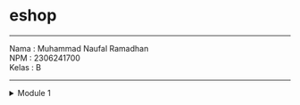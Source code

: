 # eshop

---
Nama    : Muhammad Naufal Ramadhan <br>
NPM     : 2306241700 <br>
Kelas   : B <br>

---

<details>
  <summary>
    Module 1
  </summary>

### Reflection 1
---
##### You already implemented two new features using Spring Boot. Check again your source code and evaluate the coding standards that you have learned in this module. Write clean   code principles and secure coding practices that have been applied to your code.  If you find any mistake in your source code, please explain how to improve your code. Please write your reflection inside the repository's README.md file.
---

Jawaban :
Beberapa clean code standards yang sudah saya terapkan adalah Meaningful Names, Function, dan Error Handling.
* Meaningful Names :
```
public Product findById(String Id){
  return productRepository.findById(Id);
}
```
Nama sudah menjelaskan melakukan pencarian produk berdasarkan Id.

* Function
```
public Product delete(Product product) {
  productData.remove(product);
  return product;
}
```
Funcion delete hanya melakukan 1 hal yaitu delete dengan sekecil mungkin.

* Error Handling
```
public String updateProductPost(@ModelAttribute Product updatedProduct, Model model) {
    try{
      service.update(updatedProduct);
    } catch (IllegalStateException e){
      model.addAttribute("error", "Quantity Cannot be Negative or Name cannot be empty");
      return "updateProduct";
    } catch (NoSuchElementException e) {
      model.addAttribute("error", "Product not found");
      return "updateProduct";
    }
    return "redirect:list";
}
```
Method update pada service akan throws 2 exception yang akan dihandle pada method tersebut.

Untuk Secure Coding standards yang sudah saya terapkan adalah input validation.
```
public Product update(Product updatedProduct) throws IllegalStateException, NoSuchElementException{
    if (updatedProduct.getProductQuantity() < 0 || updatedProduct.getProductName().isEmpty()){
        throw new IllegalStateException("Product quantity cannot be less than 0");
    }

    Product product = productRepository.findById(updatedProduct.getProductId());
    if (product == null) {
        throw new NoSuchElementException("Product not found");
    }

    product.setProductQuantity(updatedProduct.getProductQuantity());
    product.setProductName(updatedProduct.getProductName());
    return productRepository.update(product);
}
```
Disini dilakukan validasi input contohnya pada quantity produk dan nama di service ketika melakukan update produk, Sehingga terhindar dari value yang tidak sesuai.

Kesalahan yang saya lihat pada source code saya adalah belum ada sanitasi untuk input, sehingga memungkinkan terjadinya Injeksi script (XSS). Untuk improve nya harus dilakukan sanitasi pada backend yang akan membersihkan special character yang bisa terpakai pada command-command tertentu.

### Reflection 2
---
##### 1.  After writing the unit test, how do you feel? How many unit tests should be made in a class? How to make sure that our unit tests are enough to verify our program? It would be good if you learned about code coverage. Code coverage is a metric that can help you understand how much of your source is tested. If you have 100% code coverage, does that mean your code has no bugs or errors?
##### 2.  Suppose that after writing the CreateProductFunctionalTest.java along with the corresponding test case, you were asked to create another functional test suite that verifies the number of items in the product list. You decided to create a new Java class similar to the prior functional test suites with the same setup procedures and instance variables.  What do you think about the cleanliness of the code of the new functional test suite? Will the new code reduce the code quality? Identify the potential clean code issues, explain the reasons, and suggest possible improvements to make the code cleaner! Please write your reflection inside the repository's README.md file.


  ---
Jawaban :

1.  Setelah saya membuat unit test, saya jadi memikirkan mungkin case-case yang sebelumnya tidak kepikira, selain itu juga melatih saya lebih baik pada pembuatan testing. Jumlah unit test yang dibuat dalam satu class berjumlah relatif, tergantung dari ukuran classnya, tetapi target yang bisa kita kejar adalah menyentuh 100% coverage dan sudah pikirkan edge case untuk di handle. Jika kita sudah mencapai 100% coverage, itu bukan berarti code kita bebas dari bug dan error!, karena code coverage artinya dia sudah mengecek seluruh line of code dengan input yang kita buat yang akan disesuaikan dengan output yang kita harapkan, tetapi bukan berarti sudah me-handle seluruh kemungkinan, karena input dan output yang di-assert adalah yang kita buat sendiri.
2.  Jika kita melakukan prosedur yang sama dan inisiasis variabel yang sama, tentu ini akan mengurangi kualitas kebersihan kode, karena akan terjadi redundansi kode dan menambahkan yang tidak perlu. Selain itu, akan susah juga untuk me-maintain code nya, karena semua kode mengikuti set-up yang sama, jika ada perubahan maka perlu diganti juga di semua code yang lain.
</details>
